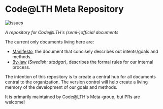 Code@LTH Meta Repository
========================

![issues](https://img.shields.io/github/issues/badges/shields.svg)

*A repository for Code@LTH's (semi-)official documents*

The current only documents living here are:

 - [Manifesto](./manifesto.md), the document that concisely describes out intents/goals and methods.
 - [By-law](./bylaw.md) *(Swedish: stadgar)*, describes the formal rules for our internal process.

The intention of this repository is to create a central hub for all documents central to the organization. 
The version control will help create a living memory of the development of our goals and methods.

It is primarily maintained by Code@LTH's Meta-group, but PRs are welcome!

